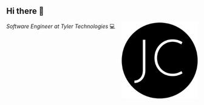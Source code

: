 <h2>Hi there 👋</h2>
<img align='right' src="https://github.com/hiddensanctum/hiddensanctum/blob/master/logo.png?raw=true" width="200">
<p><em>Software Engineer at Tyler Technologies</em> 💻</p>

<!--
**hiddensanctum/hiddensanctum** is a ✨ _special_ ✨ repository because its `README.md` (this file) appears on your GitHub profile.

Here are some ideas to get you started:

- 🔭 I’m currently working on ...
- 🌱 I’m currently learning ...
- 👯 I’m looking to collaborate on ...
- 🤔 I’m looking for help with ...
- 💬 Ask me about ...
- 📫 How to reach me: ...
- 😄 Pronouns: ...
- ⚡ Fun fact: ...
-->
